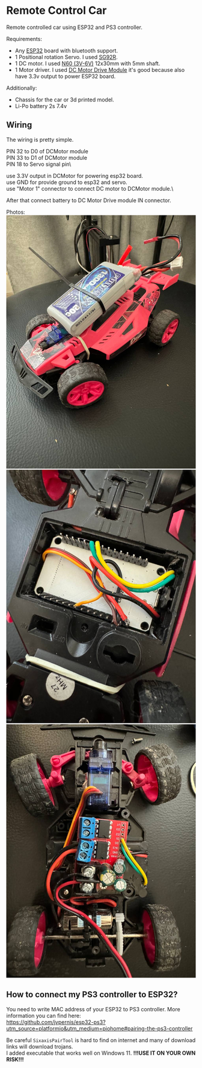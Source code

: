 # Remote Control Car

Remote controlled car using ESP32 and PS3 controller.

Requirements:

- Any [ESP32](https://www.aliexpress.com/item/1005005246146177.html) board with bluetooth support.
- 1 Positional rotation Servo. I used [SG92R](https://www.aliexpress.com/item/4000844077554.html).
- 1 DC motor. I used [N60 (3V-6V)](https://www.aliexpress.com/item/32472051974.html) 12x30mm with 5mm shaft.
- 1 Motor driver. I used [DC Motor Drive Module](https://www.aliexpress.com/item/1005002886003476.html) it's good because also have 3.3v output to power ESP32 board.

Additionally:
- Chassis for the car or 3d printed model.
- Li-Po battery 2s 7.4v

## Wiring
The wiring is pretty simple.

PIN 32 to D0 of DCMotor module\
PIN 33 to D1 of DCMotor module\
PIN 18 to Servo signal pin\

use 3.3V output in DCMotor for powering esp32 board.\
use GND for provide ground to esp32 and servo.\
use "Motor 1" connector to connect DC motor to DCMotor module.\

After that connect battery to DC Motor Drive module IN connector.

Photos:
![car](https://github.com/sky9t-sulia/remote-control-car/blob/main/images/1.jpg?raw=true)
![car esp32 placement](https://github.com/sky9t-sulia/remote-control-car/blob/main/images/2.jpg?raw=true)
![car motor placement, motor driver](https://github.com/sky9t-sulia/remote-control-car/blob/main/images/3.jpg?raw=true)

## How to connect my PS3 controller to ESP32?

You need to write MAC address of your ESP32 to PS3 controller.
More information you can find here:\
https://github.com/jvpernis/esp32-ps3?utm_source=platformio&utm_medium=piohome#pairing-the-ps3-controller

Be careful ``SixaxisPairTool`` is hard to find on internet and many of download links will download trojans.\
I added executable that works well on Windows 11.  **!!!USE IT ON YOUR OWN RISK!!!**